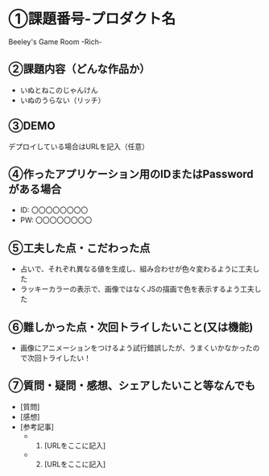 # ①課題番号-プロダクト名

Beeley's Game Room -Rich-

## ②課題内容（どんな作品か）

- いぬとねこのじゃんけん
- いぬのうらない（リッチ）

## ③DEMO

デプロイしている場合はURLを記入（任意）

## ④作ったアプリケーション用のIDまたはPasswordがある場合

- ID: 〇〇〇〇〇〇〇〇
- PW: 〇〇〇〇〇〇〇〇

## ⑤工夫した点・こだわった点

- 占いで、それぞれ異なる値を生成し、組み合わせが色々変わるように工夫した
- ラッキーカラーの表示で、画像ではなくJSの描画で色を表示するよう工夫した

## ⑥難しかった点・次回トライしたいこと(又は機能)

- 画像にアニメーションをつけるよう試行錯誤したが、うまくいかなかったので次回トライしたい！

## ⑦質問・疑問・感想、シェアしたいこと等なんでも

- [質問]
- [感想]
- [参考記事]
  - 1. [URLをここに記入]
  - 2. [URLをここに記入]